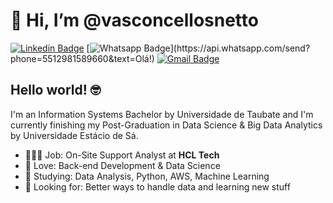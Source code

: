 # 👋 Hi, I’m @vasconcellosnetto

[![Linkedin Badge](https://img.shields.io/badge/-LinkedIn-blue?style=flat-square&logo=Linkedin&logoColor=white&link=https://www.linkedin.com/in/vasconcellosnetto/)](https://www.linkedin.com/in/vasconcellosnetto/)
[![Whatsapp Badge](https://img.shields.io/badge/-Whatsapp-4CA143?style=flat-square&labelColor=4CA143&logo=whatsapp&logoColor=white&link=https://api.whatsapp.com/send?phone=5512981589660&text=Olá!)](https://api.whatsapp.com/send?phone=5512981589660&text=Olá!)
[![Gmail Badge](https://img.shields.io/badge/-Gmail-c14438?style=flat-square&logo=Gmail&logoColor=white&link=mailto:vasconcellosnetto@gmail.com)](mailto:vasconcellosnetto@gmail.com)

## Hello world! 🤓

I'm an Information Systems Bachelor by Universidade de Taubate and I'm currently finishing my Post-Graduation in Data Science & Big Data Analytics by Universidade Estácio de Sá.

- 👩🏻‍💻 Job: On-Site Support Analyst at **HCL Tech**
- 💙 Love: Back-end Development & Data Science
- 📖 Studying: Data Analysis, Python, AWS, Machine Learning
- 👀 Looking for: Better ways to handle data and learning new stuff
